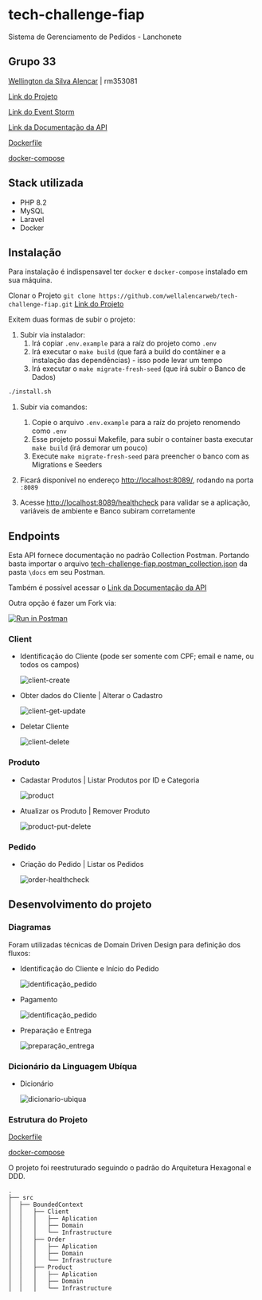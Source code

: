 # tech-challenge-fiap
Sistema de Gerenciamento de Pedidos - Lanchonete

##  Grupo 33
[Wellington da Silva Alencar](https://github.com/wellalencarweb) | rm353081

[Link do Projeto](https://github.com/wellalencarweb/tech-challenge-fiap)

[Link do Event Storm](https://miro.com/app/board/uXjVNVCMJaU=/?share_link_id=723408841855)

[Link da Documentação da API](https://documenter.getpostman.com/view/2196561/2s9YysBgBA)

[Dockerfile](Dockerfile)

[docker-compose](docker-compose.yml)

## Stack utilizada
* PHP 8.2
* MySQL
* Laravel
* Docker

## Instalação
Para instalação é indispensavel ter `docker` e `docker-compose` instalado em sua máquina.

Clonar o Projeto `git clone https://github.com/wellalencarweb/tech-challenge-fiap.git`
[Link do Projeto](https://github.com/wellalencarweb/tech-challenge-fiap)

Exitem duas formas de subir o projeto:

1. Subir via instalador:
   1. Irá copiar `.env.example` para a raíz do projeto como `.env`
   2. Irá executar o `make build` (que fará a build do contâiner e a instalação das dependências) - isso pode levar um tempo
   3. Irá executar o `make migrate-fresh-seed` (que irá subir o Banco de Dados)
````bash
./install.sh
````
1. Subir via comandos:
   1. Copie o arquivo `.env.example` para a raíz do projeto renomendo como `.env`
   2. Esse projeto possui Makefile, para subir o container basta executar `make build` (irá demorar um pouco)
   3. Execute `make migrate-fresh-seed` para preencher o banco com as Migrations e Seeders

2. Ficará disponível no endereço [http://localhost:8089/](http://localhost:8089/), rodando na porta `:8089`
3. Acesse [http://localhost:8089/healthcheck](http://localhost:8089/healthcheck) para validar se a aplicação, variáveis de ambiente e Banco subiram corretamente

## Endpoints
Esta API fornece documentação no padrão Collection Postman. Portando basta importar o arquivo [tech-challenge-fiap.postman_collection.json](docs/tech-challenge-fiap.postman_collection.json) da pasta `\docs` em seu Postman.

Também é possível acessar o [Link da Documentação da API](https://documenter.getpostman.com/view/2196561/2s9YysBgBA)

Outra opção é fazer um Fork via:

[![Run in Postman](https://run.pstmn.io/button.svg)](https://app.getpostman.com/run-collection/2196561-2ff19fb3-449e-4c6b-b923-9a8ca88ec3b8?action=collection%2Ffork&collection-url=entityId%3D2196561-2ff19fb3-449e-4c6b-b923-9a8ca88ec3b8%26entityType%3Dcollection%26workspaceId%3D642a14ca-1f30-4733-8e0d-fc0a7e4b8392)

### Client
- Identificação do Cliente (pode ser somente com CPF; email e name, ou todos os campos)

  ![client-create](docs/rotas/client-create.png)

- Obter dados do Cliente | Alterar o Cadastro

  ![client-get-update](docs/rotas/client-get-update.png)

- Deletar Cliente

  ![client-delete](docs/rotas/client-delete.png)

### Produto
- Cadastar Produtos | Listar Produtos por ID e Categoria

  ![product](docs/rotas/product.png)

- Atualizar os Produto | Remover Produto

  ![product-put-delete](docs/rotas/product-put-delete.png)

### Pedido
- Criação do Pedido | Listar os Pedidos
  
    ![order-healthcheck](docs/rotas/order-healthcheck.png)

## Desenvolvimento do projeto

### Diagramas

Foram utilizadas técnicas de Domain Driven Design para definição dos fluxos:

- Identificação do Cliente e Início do Pedido

  ![identificação_pedido](docs/event-storming-ddd/identificação_pedido.png)

- Pagamento

  ![identificação_pedido](docs/event-storming-ddd/pagamento.png)

- Preparação e Entrega

  ![preparação_entrega](docs/event-storming-ddd/preparação_entrega.png)

### Dicionário da Linguagem Ubíqua
- Dicionário

  ![dicionario-ubiqua](docs/event-storming-ddd/dicionario-ubiqua.png)

### Estrutura do Projeto
[Dockerfile](Dockerfile)

[docker-compose](docker-compose.yml)

O projeto foi reestruturado seguindo o padrão do Arquitetura Hexagonal e DDD.


```shell
.
├── src
│  ├── BoundedContext
│  │   ├── Client
│  │   │   ├── Aplication
│  │   │   ├── Domain
│  │   │   └── Infrastructure
│  │   ├── Order
│  │   │   ├── Aplication
│  │   │   ├── Domain
│  │   │   └── Infrastructure
│  │   ├── Product
│  │   │   ├── Aplication
│  │   │   ├── Domain
│  │   │   └── Infrastructure
```




